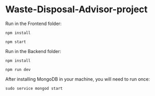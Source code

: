 # Waste-Disposal-Advisor-project

Run in the Frontend folder:
```
npm install

npm start
```

Run in the Backend folder:

```
npm install

npm run dev

```
After installing MongoDB in your machine, you will need to run once:
```
sudo service mongod start
```

